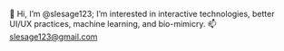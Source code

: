 👋 Hi, I’m @slesage123; I’m interested in interactive technologies, better UI/UX practices, machine learning, and bio-mimicry.
📫 slesage123@gmail.com

<!---
slesage123/slesage123 is a ✨ special ✨ repository because its `README.md` (this file) appears on your GitHub profile.
You can click the Preview link to take a look at your changes.
--->
